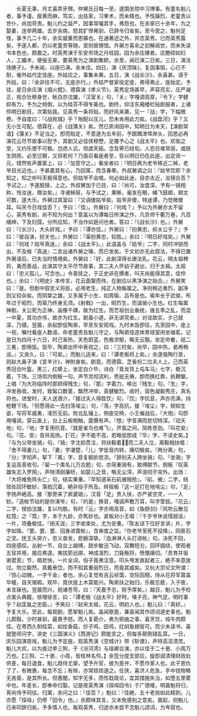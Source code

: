 <!-- { "loadSidebar": true } -->
　　长夏无事，月丈喜弄牙牌。仲舅氏日每一至，遂围坐院中习博事。有童名魁儿者，事予谨。瘦黄而麻，笃实，出技家，习拳术，而未精也。予性躁烈，老童贵以世仆，尚加苛责。魁儿约之益严，因事常囓其手，弗怨也。在余家已十余年，为之娶妻，连举两雄。去岁余病，怒其犷悍弗驯，已辞令归省矣。至今思之，魁何足怪，事予几二十年，余实威重而恩寡也。在通著述之外，并念英秀。已而英秀露矣，予遂入都，仍以老童贵等随，至则居甥馆。外舅方喜余之初解阅世，而未失读书本色也，颇嘉之。时英秀演于东安巿场之丹桂园，园为余庄建者。庄艶硕如妇人，工媚术，便佞无辈，要英秀为之演剧集欵。余至，闻已演二日矣。三日，演法场换子》。予未闻，以座已满，余未往。四日，演《庆顶珠》，复因事阻，心已不耐，催外姑代定佳座。外姑应之，事集未果。五日，演《战长沙》，余喜甚。请于外姑，曰：『余非往不可，无座亦行。』外姑严督家役定座，弗得弗止，座始定。予往，是日余庄演《烟火棍》、德霖演《孝义节》，英秀定场甚早，声容亮实，庄严凝正，宛合壮穆身世，帐白亦沈雄，『汉室关』句，『关』字嘎调高穿，『令下』字健抑有力，予为之倾倒，以为桂芬不得专美也。剧终，仰注东厢楼栏贴剧报者，上诸伶明日剧目，次第贴竟。见英秀一条将贴，而好风来袭，见一『战』字，下幅微卷。予自度曰：『《战宛城》乎？殆配以庄儿，恐未肯用此力矣。《战盘河》乎？又无小生可配。德霖在，必《战蒲关》矣。然已夙询园中，知明日为末天，【演剧常语】《蒲关》不足当之。卽而贴定，不意遂为五年前，予踯躅津埠岸头，回思必再演花云尽节故事以慰予，其剧又必佳侠穆懋，足餍予心之《战太平》也。欢愉之至，又约乐使不可极。岂虑人讥，但虞天妬。念及霁已经旬，人恐日难常丽，或朕生阴雨，必至愆期，又将若何？乃亟召看座者至，告以明日仍在此座，出定资一元，铿然有声置案上，曰：『加意守之。』看坐者曰：『明日再为老爷移近二棹，老爷目光近也。』予甚嘉其有心，乃回寓，而含春晕。外叔舅调之曰：『姑爷饮耶？余知之，知之听呌天极得意也。但姑爷不会唱，何必如此迷，目亦太近，汝镜合否？予试之。』予遂脱镜，上之。外叔舅加于已目，曰：『尚可，汝度深，予有一镜相称，怜汝迷，赠汝矣。』寻诸棹屉，与予试之，果晰，毫发在眼，蝇飞鼓翅，翅文可数，遂大乐。外舅过其室曰：『又调儍姑爷矣。姑爷非儍，特迷谭，乃觉微儍耳。叫天今日戏佳否？』予曰：『佳』。外舅曰：『何戏？』予以为外舅亦太不留心，英秀有剧，尚不知为何出？意盖以为谭每日所演之作，凡京师千衢万巷，凡百缙绅，下及妇孺，分所应知，不当作如是问也者。答曰：『《战长沙》也。』外舅曰：『《长沙》，大头好戏。』予曰：『谭亦佳。』外舅曰：『扮黄忠，抑关公乎？』予曰：『彼自演，扮关也。』外舅曰：『渠扮黄忠，较胜。』余曰：『明日好戏矣。』外舅曰：『何戏？姑爷真迷。』余曰：《战太平》。』此语盖与『姑爷』二字，同时冲锁而出，不及候『真迷』二言出诸外舅之喙，而已发矣。于文初亦无此叙法，不得已置外舅语后，已失当时情境矣。外舅曰：『好，此剧深得长庚法乳。花云，明太祖稗将，勇而善战，此演其守太平尽节故事，其二夫人怀幼子避出，归于太祖。太祖曰：「忠义孤儿，可念也。」令善抚之，于正史非在撰者，呌天尚能得其意，佳伶也。』余曰：『《明史》本传言，花云面黧而伟，在剧应以黑净演之始合。』外舅笑曰：『是。但剧中叙忠义将臣，必用老生，纯正人物每属之。净则稍近勇烈，副净则又较杂矣。而阴挚之雄，又多属于小生，如周瑜、吕布是也。瑜年长于武侯，布年过于昭烈，而瑜乃终身无须。《射戟》一出，昭烈生，而温侯小生也。红生每属神剧，关公死为正神，庙像千禩，故为红生。而艺祖创业垂统，拨五季之乱，而混一中夏，其功亦伟，故亦为红生。剧虽小道，非无讲究者。』对谈故实，夕己就深，乃寝。翌晨，余起卽促陶弟，早至东安观戏。九时未饭卽往，先至园中，座上一视，嘱付看座人数语，命老童贵及魁儿守之，与陶弟径造体育球室闲坐啜茗。记是日为四月十六日，时己渐热，天色蔚蓝，色极浓郁，略无云翳。坐定命餐，祇二三肴，卽用饭。饭毕，陶弟出怀中表视之，曰：『三时矣，尚早，园中热，曷再畅谈。』又良久，曰：『可矣。』而魁儿适来，曰：『谭老板将上矣。』余遂偕陶行至，则赵大鼻子演《变羊计》，神附身矣。剧竟，而德霖、芝香扮二位夫人上。己而英秀冠合叶盔，黑三，红蟒上，坐定白介毕，诗白『青龙背上屯车马』七字，极沉着，下场。三场帘内倒板一句，声节灵彻流利，秀挺无俦，卽而换红靠，执鞭鎗，上唱『为大将临阵时那顾得残生』句，『那』字着力，唤岀『残生』句。『生』字，冲发吞收。发时，致髯口数茎，飘然冲举，英健敏烈。收时，容色凝毅秀庄，真名将也。进堂时，夫人送酒介，『接过夫人得胜饮』句，『饮』字抗音，声亦亮满，持枪鞭下场。『但愿得此一去扫荡埃尘』句，『荡』字高抗，接『埃尘』字，顿抑生姿，写将军威勇，凌厉无前。败北乱锤上，侧座交椅，小王催战后，『大炮』句卽用嘎调，穿云直上，台上云板相触，震慑有声。『想』字音满而悲切特深。『动天地』句，『地』字复用抗音。『就是雀鸟也难飞』，开翕之间，简练苍劲。『叫花安』句。『花、安』音并高扬。【『花』字不能不高，若略低卽成『华』字，不读史矣。】『与为父带坐骑』句，『骑』字沈抑贯注，将扶鞍着，而二夫人泣，离鞍相扶唱：『舍不得妻儿』句，『妻』字凄楚，『儿』字低音内转，痛切极矣。『两分离』句，『分』字彻声，挈下『离』字，音复婉折悲凉。『辞别夫人跨坐骑』句，『坐骑』字复运高音收句。『留一个美名儿万古题』句，亦简重骑有，致缚献节。倒板『叹英雄失志入罗网』，声特清刚廉矫，如婴儿之音，略无尘滓，声浪彻于帘外。出场：『大将难免阵头亡』句，结实果重。『早知道采石矶被贼抢』，『矶、被』二字，结琐处回环敏妙，落拍沉着，絶非俗子所及。转摇板『这一足打在地埃尘』句，『足』字扬声絶高。接『那旁来了疯婆娘』，汉音「足」贵入快，亦严紧空灵，一一入妙。『造帐节站的是你演爷』句，『的是』换音，嘎调声敷万耳，叫字莹拔。『花云』二字，按拍沈雄，复以均胜。有时『云』字亦用高音，如《鱼肠剑》『风吹云散见虹霓』之『霓』字，本于九龄，亦隽妙也。紧板对小王唱：『千岁爷休说懦弱话』一片，项叠极佳。『扬天涯』三字收束处，尤为安重。『陈友谅下位好言讲』片，字字如珠。『罢、罢、罢、回身进寳帐』，含审度之旨。『你老爷至死不投降』，同匪石之坚。抚王头哭介，忠义奋发，悲婉深挚。『血淋淋人头打进帐』句，决死不回，四座感叹。丛射一节，自台上越缚，跳步敏迅飞动，双舞短刃，回环插绕，使观者五官并用，接应弗遑。夷拔箭远掷，神成凛烈，刀毙叛将，愤慨痛切。『贲育并驱谢君恩』节，唱悲快，一片全词，俗子竟弗注意。叩头甩发直起者三，絶不率意放过。刎立毅然，真戴泰岱，而不知其重丽烈日，而竟其威矣。又杭大宗论文所谓：『惊心动魄，一字千金』者也。余心复觉有吉云祯霭，空际回翔，侍从花将军寳盖华幢，自天锡嘏。观毕，竟伏座上木莫能兴。陶弟扶之始归，乐极忘疲，入子夜，未言寐也。翌晨而兴，祝诸苍穹，曰：『天嘉予志，贶予厚矣。』越日，魁儿为予检点案头典籍，徐理徐言，曰：『谭老板《战太平》好呵，嗓子亮，神气足，明时事乎？赵匡胤之忠臣。』予笑曰：『赵宋太祖，花云，明初人也。』魁儿曰：『真好。』予复大乐。至此，每观剧，愿挈魁儿矣。盖闻歌竟，兼喜闻其作颂词道史事也。魁儿颇黠，少时甚驯，最畏予怒。而人复葩介，弗为邪曲之事，喜烹饪，炖牛肉颇佳。在粤西久制桂菜，如烩香菇，炒子鸡、田鸡，红焖鱼翅皆可。而少未读书，喜就塾师问字，讲史《三国演义》《西游记》颇能言之，但每多颠倒错乱耳。一日，庆乐园演夜戏，魁儿为予定座，观英秀演《空城计》带《斩谡》，声特高洁清灵。魁儿大欢，以为直过李三狗，于《汾河湾》与瑶卿合演，亦以佳于二十崽、小周万万也。【三狗、二十崽、小周，皆桂林名伶。】余签分度支部后，旋卽调清理财政处供差，每日退食，魁儿趋侍尤挚，望予升官，彼为差弁，不愿作家人也。此子恩仇了了，有微惠，每念不忘；有隙，亦常琐琐道之。任侠，喜济人危急，手中钱物略无吝啬，是其所长。但愚闇，知字无多，而性耽政论，宜其措施失当，如堕五里雾中也。年差长，卽奉命归娶。记是夜英秀演《探母回令》于广德楼，明晨魁将归，宵尚侍予同往。归寓，余问之曰：『佳否？』魁曰：『佳絶，五十老翁如此精到，儿亦愿「探母」仍带「回令」也。』余颇味其言，又未免感别之意矣。晨起，则魁儿已来叩辞归矣。予多情人也，每观英秀，归途亦未尝不念魁儿颂词，为岑寂也。 

